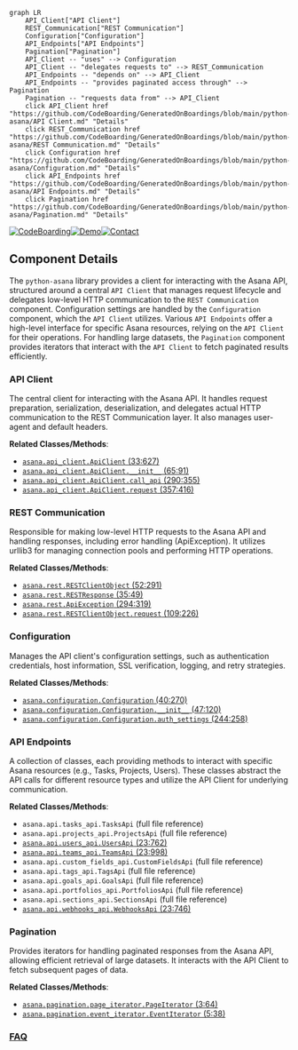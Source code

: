```mermaid
graph LR
    API_Client["API Client"]
    REST_Communication["REST Communication"]
    Configuration["Configuration"]
    API_Endpoints["API Endpoints"]
    Pagination["Pagination"]
    API_Client -- "uses" --> Configuration
    API_Client -- "delegates requests to" --> REST_Communication
    API_Endpoints -- "depends on" --> API_Client
    API_Endpoints -- "provides paginated access through" --> Pagination
    Pagination -- "requests data from" --> API_Client
    click API_Client href "https://github.com/CodeBoarding/GeneratedOnBoardings/blob/main/python-asana/API Client.md" "Details"
    click REST_Communication href "https://github.com/CodeBoarding/GeneratedOnBoardings/blob/main/python-asana/REST Communication.md" "Details"
    click Configuration href "https://github.com/CodeBoarding/GeneratedOnBoardings/blob/main/python-asana/Configuration.md" "Details"
    click API_Endpoints href "https://github.com/CodeBoarding/GeneratedOnBoardings/blob/main/python-asana/API Endpoints.md" "Details"
    click Pagination href "https://github.com/CodeBoarding/GeneratedOnBoardings/blob/main/python-asana/Pagination.md" "Details"
```
[![CodeBoarding](https://img.shields.io/badge/Generated%20by-CodeBoarding-9cf?style=flat-square)](https://github.com/CodeBoarding/GeneratedOnBoardings)[![Demo](https://img.shields.io/badge/Try%20our-Demo-blue?style=flat-square)](https://www.codeboarding.org/demo)[![Contact](https://img.shields.io/badge/Contact%20us%20-%20contact@codeboarding.org-lightgrey?style=flat-square)](mailto:contact@codeboarding.org)

## Component Details

The `python-asana` library provides a client for interacting with the Asana API, structured around a central `API Client` that manages request lifecycle and delegates low-level HTTP communication to the `REST Communication` component. Configuration settings are handled by the `Configuration` component, which the `API Client` utilizes. Various `API Endpoints` offer a high-level interface for specific Asana resources, relying on the `API Client` for their operations. For handling large datasets, the `Pagination` component provides iterators that interact with the `API Client` to fetch paginated results efficiently.

### API Client
The central client for interacting with the Asana API. It handles request preparation, serialization, deserialization, and delegates actual HTTP communication to the REST Communication layer. It also manages user-agent and default headers.


**Related Classes/Methods**:

- <a href="https://github.com/Asana/python-asana/blob/master/asana/api_client.py#L33-L627" target="_blank" rel="noopener noreferrer">`asana.api_client.ApiClient` (33:627)</a>
- <a href="https://github.com/Asana/python-asana/blob/master/asana/api_client.py#L65-L91" target="_blank" rel="noopener noreferrer">`asana.api_client.ApiClient.__init__` (65:91)</a>
- <a href="https://github.com/Asana/python-asana/blob/master/asana/api_client.py#L290-L355" target="_blank" rel="noopener noreferrer">`asana.api_client.ApiClient.call_api` (290:355)</a>
- <a href="https://github.com/Asana/python-asana/blob/master/asana/api_client.py#L357-L416" target="_blank" rel="noopener noreferrer">`asana.api_client.ApiClient.request` (357:416)</a>


### REST Communication
Responsible for making low-level HTTP requests to the Asana API and handling responses, including error handling (ApiException). It utilizes urllib3 for managing connection pools and performing HTTP operations.


**Related Classes/Methods**:

- <a href="https://github.com/Asana/python-asana/blob/master/asana/rest.py#L52-L291" target="_blank" rel="noopener noreferrer">`asana.rest.RESTClientObject` (52:291)</a>
- <a href="https://github.com/Asana/python-asana/blob/master/asana/rest.py#L35-L49" target="_blank" rel="noopener noreferrer">`asana.rest.RESTResponse` (35:49)</a>
- <a href="https://github.com/Asana/python-asana/blob/master/asana/rest.py#L294-L319" target="_blank" rel="noopener noreferrer">`asana.rest.ApiException` (294:319)</a>
- <a href="https://github.com/Asana/python-asana/blob/master/asana/rest.py#L109-L226" target="_blank" rel="noopener noreferrer">`asana.rest.RESTClientObject.request` (109:226)</a>


### Configuration
Manages the API client's configuration settings, such as authentication credentials, host information, SSL verification, logging, and retry strategies.


**Related Classes/Methods**:

- <a href="https://github.com/Asana/python-asana/blob/master/asana/configuration.py#L40-L270" target="_blank" rel="noopener noreferrer">`asana.configuration.Configuration` (40:270)</a>
- <a href="https://github.com/Asana/python-asana/blob/master/asana/configuration.py#L47-L120" target="_blank" rel="noopener noreferrer">`asana.configuration.Configuration.__init__` (47:120)</a>
- <a href="https://github.com/Asana/python-asana/blob/master/asana/configuration.py#L244-L258" target="_blank" rel="noopener noreferrer">`asana.configuration.Configuration.auth_settings` (244:258)</a>


### API Endpoints
A collection of classes, each providing methods to interact with specific Asana resources (e.g., Tasks, Projects, Users). These classes abstract the API calls for different resource types and utilize the API Client for underlying communication.


**Related Classes/Methods**:

- `asana.api.tasks_api.TasksApi` (full file reference)
- `asana.api.projects_api.ProjectsApi` (full file reference)
- <a href="https://github.com/Asana/python-asana/blob/master/asana/api/users_api.py#L23-L762" target="_blank" rel="noopener noreferrer">`asana.api.users_api.UsersApi` (23:762)</a>
- <a href="https://github.com/Asana/python-asana/blob/master/asana/api/teams_api.py#L23-L998" target="_blank" rel="noopener noreferrer">`asana.api.teams_api.TeamsApi` (23:998)</a>
- `asana.api.custom_fields_api.CustomFieldsApi` (full file reference)
- `asana.api.tags_api.TagsApi` (full file reference)
- `asana.api.goals_api.GoalsApi` (full file reference)
- `asana.api.portfolios_api.PortfoliosApi` (full file reference)
- `asana.api.sections_api.SectionsApi` (full file reference)
- <a href="https://github.com/Asana/python-asana/blob/master/asana/api/webhooks_api.py#L23-L746" target="_blank" rel="noopener noreferrer">`asana.api.webhooks_api.WebhooksApi` (23:746)</a>


### Pagination
Provides iterators for handling paginated responses from the Asana API, allowing efficient retrieval of large datasets. It interacts with the API Client to fetch subsequent pages of data.


**Related Classes/Methods**:

- <a href="https://github.com/Asana/python-asana/blob/master/asana/pagination/page_iterator.py#L3-L64" target="_blank" rel="noopener noreferrer">`asana.pagination.page_iterator.PageIterator` (3:64)</a>
- <a href="https://github.com/Asana/python-asana/blob/master/asana/pagination/event_iterator.py#L5-L38" target="_blank" rel="noopener noreferrer">`asana.pagination.event_iterator.EventIterator` (5:38)</a>




### [FAQ](https://github.com/CodeBoarding/GeneratedOnBoardings/tree/main?tab=readme-ov-file#faq)
